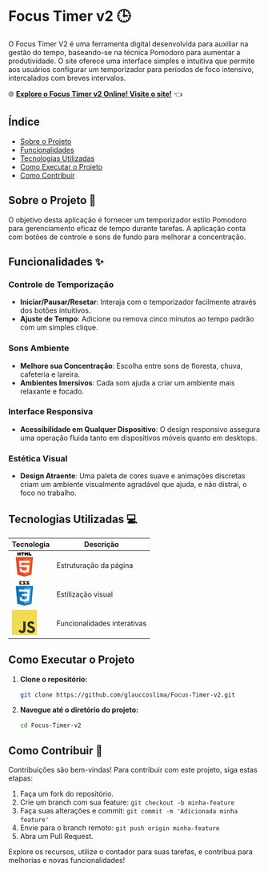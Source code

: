 # Focus Timer v2 🕒

O Focus Timer V2 é uma ferramenta digital desenvolvida para auxiliar na gestão do tempo, baseando-se na técnica Pomodoro para aumentar a produtividade. O site oferece uma interface simples e intuitiva que permite aos usuários configurar um temporizador para períodos de foco intensivo, intercalados com breves intervalos.

🌐 [**Explore o Focus Timer v2 Online! Visite o site!**](https://github.com/glauccoslima/Focus-Timer-v2.git) 👈

## Índice

- [Sobre o Projeto](#sobre-o-projeto-)
- [Funcionalidades](#funcionalidades-)
- [Tecnologias Utilizadas](#tecnologias-utilizadas-)
- [Como Executar o Projeto](#como-executar-o-projeto)
- [Como Contribuir](#como-contribuir-)

## Sobre o Projeto 📖

O objetivo desta aplicação é fornecer um temporizador estilo Pomodoro para gerenciamento eficaz de tempo durante tarefas. A aplicação conta com botões de controle e sons de fundo para melhorar a concentração.

## Funcionalidades ✨

### Controle de Temporização
- **Iniciar/Pausar/Resetar**: Interaja com o temporizador facilmente através dos botões intuitivos.
- **Ajuste de Tempo**: Adicione ou remova cinco minutos ao tempo padrão com um simples clique.

### Sons Ambiente
- **Melhore sua Concentração**: Escolha entre sons de floresta, chuva, cafeteria e lareira.
- **Ambientes Imersivos**: Cada som ajuda a criar um ambiente mais relaxante e focado.

### Interface Responsiva
- **Acessibilidade em Qualquer Dispositivo**: O design responsivo assegura uma operação fluida tanto em dispositivos móveis quanto em desktops.

### Estética Visual
- **Design Atraente**: Uma paleta de cores suave e animações discretas criam um ambiente visualmente agradável que ajuda, e não distrai, o foco no trabalho.

## Tecnologias Utilizadas 💻

| Tecnologia | Descrição |
|---|---|
| ![HTML5](https://raw.githubusercontent.com/glauccoslima/servidor_estaticos/main/html5-original-wordmark%20(1).png) | Estruturação da página |
| ![CSS3](https://raw.githubusercontent.com/glauccoslima/servidor_estaticos/main/css3-original-wordmark.png) | Estilização visual |
| ![JavaScript](https://raw.githubusercontent.com/glauccoslima/servidor_estaticos/main/javascript.png) | Funcionalidades interativas |

## Como Executar o Projeto

1. **Clone o repositório:**

    ```bash
    git clone https://github.com/glauccoslima/Focus-Timer-v2.git
    ```

2. **Navegue até o diretório do projeto:**

    ```bash
    cd Focus-Timer-v2
    ```

## Como Contribuir 🤝

Contribuições são bem-vindas! Para contribuir com este projeto, siga estas etapas:

1. Faça um fork do repositório.
2. Crie um branch com sua feature: `git checkout -b minha-feature`
3. Faça suas alterações e commit: `git commit -m 'Adicionada minha feature'`
4. Envie para o branch remoto: `git push origin minha-feature`
5. Abra um Pull Request.

Explore os recursos, utilize o contador para suas tarefas, e contribua para melhorias e novas funcionalidades!